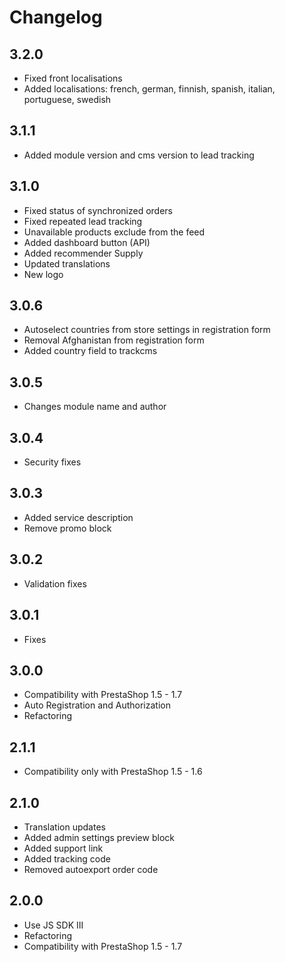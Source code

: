 # Changelog

## 3.2.0
* Fixed front localisations
* Added localisations: french, german, finnish, spanish, italian, portuguese, swedish

## 3.1.1
* Added module version and cms version to lead tracking

## 3.1.0
* Fixed status of synchronized orders
* Fixed repeated lead tracking
* Unavailable products exclude from the feed
* Added dashboard button (API)
* Added recommender Supply
* Updated translations
* New logo

## 3.0.6
* Autoselect countries from store settings in registration form
* Removal Afghanistan from registration form
* Added country field to trackcms

## 3.0.5
* Changes module name and author

## 3.0.4
* Security fixes

## 3.0.3
* Added service description
* Remove promo block

## 3.0.2
* Validation fixes

## 3.0.1
* Fixes

## 3.0.0
* Compatibility with PrestaShop 1.5 - 1.7
* Auto Registration and Authorization
* Refactoring

## 2.1.1
* Compatibility only with PrestaShop 1.5 - 1.6

## 2.1.0
* Translation updates
* Added admin settings preview block
* Added support link
* Added tracking code
* Removed autoexport order code

## 2.0.0
* Use JS SDK III
* Refactoring
* Compatibility with PrestaShop 1.5 - 1.7
